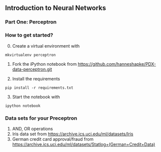 ## Introduction to Neural Networks
### Part One: Perceptron

### How to get started?
0. Create a virtual environment with

```
mkvirtualenv perceptron
```

1. Fork the iPython notebook from https://github.com/hanneshapke/PDX-data-perceptron.git

2. Install the requirements
```
pip install -r requirements.txt 
```
3. Start the notebook with
```
ipython notebook
```

### Data sets for your Preceptron
1. AND, OR operations
2. Iris data set from https://archive.ics.uci.edu/ml/datasets/Iris
3. German credit card approval/fraud from https://archive.ics.uci.edu/ml/datasets/Statlog+(German+Credit+Data)
